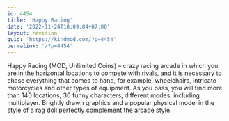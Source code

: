 ```yaml
---
id: 4454
title: 'Happy Racing'
date: '2022-11-24T18:09:04+07:00'
layout: revision
guid: 'https://kindmod.com/?p=4454'
permalink: '/?p=4454'
---
```


Happy Racing (MOD, Unlimited Coins) – crazy racing arcade in which you are in the horizontal locations to compete with rivals, and it is necessary to chase everything that comes to hand, for example, wheelchairs, intricate motorcycles and other types of equipment. As you pass, you will find more than 140 locations, 30 funny characters, different modes, including multiplayer. Brightly drawn graphics and a popular physical model in the style of a rag doll perfectly complement the arcade style.